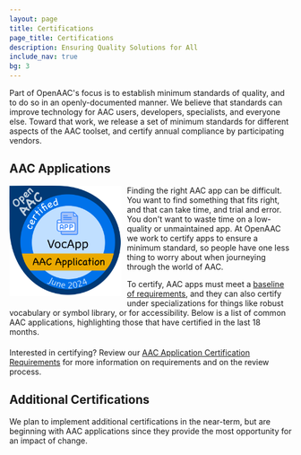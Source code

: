 ```yaml
---
layout: page
title: Certifications
page_title: Certifications
description: Ensuring Quality Solutions for All
include_nav: true
bg: 3
---
```

<style>
  a.caption {
    display: inline-block;
    padding: 5px 10px;
    border: 1px solid #aaa;
    border-radius: 10px;
    margin-bottom: 10px;
    text-align: center;
    max-width: 50%;
    margin-right: 15px;
  }
  a.caption img {
    height: 110px;
    object-fit: contain;
    object-position: center;
    display: block;
    margin: 0 auto;
    max-width: 200px;
  }
  a.caption.wide {
    min-width: 225px;
    max-width: 50%;
  }
  a.caption .sub {
    display: block;
    height: 43px;
    color: #888;
    overflow: hidden;
    font-weight: normal;
    max-width: 200px;
    font-size: 13px;
    line-height: 14px;
    margin: 0 auto;
  }
  #apps_list {
    margin: 20px 0;
  }
  #other_apps_list {
    margin: 20px 0;
  }
  #other_apps_list a.caption {
    min-width: 125px;
    max-width: 25%;
    filter: grayscale(100%);
    opacity: 0.5;
    font-size: 14px;
  }
  #other_apps_list a.caption .name {
    white-space: nowrap;
    max-width: 100px;
    overflow: hidden;
    display: block;
  }
  #other_apps_list a.caption  img {
    max-width: 125px;
    height: 80px;
  }
  #other_apps_list a.caption  .sub {
    display: none;
  }
</style>
<p>
  Part of OpenAAC's focus is to establish minimum standards of quality, and to do so in an openly-documented
  manner. We believe that standards can improve 
  technology for AAC users, developers, specialists, and 
  everyone else. Toward that work, we release
  a set of minimum standards for different aspects of the
  AAC toolset, and certify annual compliance by participating
  vendors.
</p>
<h2>AAC Applications</h2>
<img src='/images/certs/open-aac-seal.png' class='preview' style='max-width: 200px; float: left; margin-right: 10px; margin-bottom: 5px;'/>
<p>
  Finding the right AAC app can be difficult. You want to find
  something that fits right, and that can take time, and trial
  and error. You don't want to waste time on a low-quality or
  unmaintained app. At OpenAAC we work to certify apps to ensure
  a minimum standard, so people have one less thing to worry 
  about when journeying through the world of AAC.</p>
<p>
  To certify, AAC apps must meet a 
  <a href="https://docs.google.com/document/d/16cDEuHyfhb5xBk-UtEUOVpT0jrnEHwCabFACHM7DVGY/edit?usp=sharing">baseline of requirements</a>,
  and they can also certify under specializations
  for things like robust
  vocabulary or symbol library, or for accessibility. Below is
  a list of common AAC applications, highlighting those that have certified in the last 18 months.
</p>

<div id='apps_list'>
<a href="https://www.inmaninnovations.com/" class="caption wide" style='display: none;'>
  <img src="/images/2024/wordpower.jpeg" alt="">
  <span class='name'>WordPower</span>
  <span class="sub">Nancy Inman’s popular sequenced vocabulary is available on many apps</span>
</a>
</div>
<div id='other_apps_list'>
<a href="https://www.inmaninnovations.com/" class="caption wide" style='display: none;'>
  <img src="/images/2024/wordpower.jpeg" alt="">
  <span class='name'>WordPower</span>
  <span class="sub">Nancy Inman’s popular sequenced vocabulary is available on many apps</span>
</a>
</div>
<script>
  var apps = document.getElementById('apps_list');
  var other_apps = document.getElementById('other_apps_list');
  var app_template = apps.querySelectorAll('.caption')[0];
  var list = [].concat(window.app_list || []);
  if(list.length == 0) {
    list.push({name: "None available", desc: " ", rank: 1});
  }
  var start_num = ((new Date()).getDate() / 30) - 0.5;
  list = list.sort(function(a, b) {
    if(a.rank != b.rank) {
      return a.rank - b.rank;
    }
    start_num = start_num * -1;
    return start_num;
    // return Math.random() - 0.5;
    // return a.name.localeCompare(b.name);
  })
  var cert_cutoff = new Date();
  cert_cutoff.setMonth(cert_cutoff.getMonth() - 18);
  cert_cutoff = cert_cutoff.getTime() / 1000;
  list.forEach(function(item) {
    var app = app_template.cloneNode(true);
    app.setAttribute('href', "/certifications/apps/" + item.id); //item.url || '#');
    app.style.display = 'inline-block';
    app.querySelectorAll('img')[0].setAttribute('src', item.image_url || '#');
    app.querySelectorAll('.name')[0].innerText = item.name || "App";
    app.querySelectorAll('.sub')[0].innerText = item.desc || "No Description";
    if(item.reviewed > cert_cutoff) {
      apps.appendChild(app);
    } else {
      other_apps.appendChild(app);
    }
  });
</script>

<p>Interested in certifying? Review our 
<a href="https://docs.google.com/document/d/16cDEuHyfhb5xBk-UtEUOVpT0jrnEHwCabFACHM7DVGY/edit?usp=sharing">AAC Application Certification Requirements</a> for 
more information on requirements and on the review process.</p>

<h2>Additional Certifications</h2>
<p>We plan to implement additional certifications in the near-term, but are beginning with AAC applications since they provide the most opportunity for an impact of change.</p>
